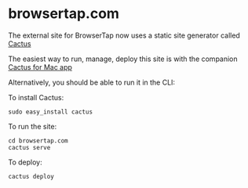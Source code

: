 browsertap.com
==============


The external site for BrowserTap now uses a static site generator called [Cactus](https://github.com/koenbok/Cactus)

The easiest way to run, manage, deploy this site is with the companion [Cactus for Mac app](http://cactusformac.com/)

Alternatively, you should be able to run it in the CLI:

To install Cactus: 
```
sudo easy_install cactus
```

To run the site:
```
cd browsertap.com
cactus serve
```

To deploy:
```
cactus deploy
```
